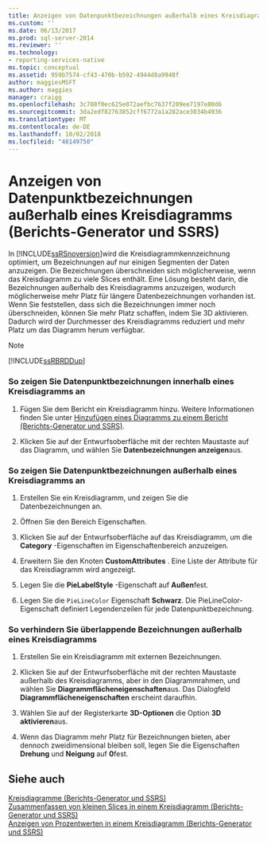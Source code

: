 ```yaml
---
title: Anzeigen von Datenpunktbezeichnungen außerhalb eines Kreisdiagramms (Berichts-Generator und SSRS) | Microsoft-Dokumentation
ms.custom: ''
ms.date: 06/13/2017
ms.prod: sql-server-2014
ms.reviewer: ''
ms.technology:
- reporting-services-native
ms.topic: conceptual
ms.assetid: 959b7574-cf43-470b-b592-4944d8a9948f
author: maggiesMSFT
ms.author: maggies
manager: craigg
ms.openlocfilehash: 3c788f0ec625e072aefbc7637f209ee7197e80d6
ms.sourcegitcommit: 3da2edf82763852cff6772a1a282ace3034b4936
ms.translationtype: MT
ms.contentlocale: de-DE
ms.lasthandoff: 10/02/2018
ms.locfileid: "48149750"
---
```

# <a name="display-data-point-labels-outside-a-pie-chart-report-builder-and-ssrs"></a>Anzeigen von Datenpunktbezeichnungen außerhalb eines Kreisdiagramms (Berichts-Generator und SSRS)
  In [!INCLUDE[ssRSnoversion](../../includes/ssrsnoversion-md.md)]wird die Kreisdiagrammkennzeichnung optimiert, um Bezeichnungen auf nur einigen Segmenten der Daten anzuzeigen. Die Bezeichnungen überschneiden sich möglicherweise, wenn das Kreisdiagramm zu viele Slices enthält. Eine Lösung besteht darin, die Bezeichnungen außerhalb des Kreisdiagramms anzuzeigen, wodurch möglicherweise mehr Platz für längere Datenbezeichnungen vorhanden ist. Wenn Sie feststellen, dass sich die Bezeichnungen immer noch überschneiden, können Sie mehr Platz schaffen, indem Sie 3D aktivieren. Dadurch wird der Durchmesser des Kreisdiagramms reduziert und mehr Platz um das Diagramm herum verfügbar.  
  
> [!NOTE]  
>  [!INCLUDE[ssRBRDDup](../../includes/ssrbrddup-md.md)]  
  
### <a name="to-display-data-point-labels-inside-a-pie-chart"></a>So zeigen Sie Datenpunktbezeichnungen innerhalb eines Kreisdiagramms an  
  
1.  Fügen Sie dem Bericht ein Kreisdiagramm hinzu. Weitere Informationen finden Sie unter [Hinzufügen eines Diagramms zu einem Bericht &#40;Berichts-Generator und SSRS&#41;](add-a-chart-to-a-report-report-builder-and-ssrs.md).  
  
2.  Klicken Sie auf der Entwurfsoberfläche mit der rechten Maustaste auf das Diagramm, und wählen Sie **Datenbezeichnungen anzeigen**aus.  
  
### <a name="to-display-data-point-labels-outside-a-pie-chart"></a>So zeigen Sie Datenpunktbezeichnungen außerhalb eines Kreisdiagramms an  
  
1.  Erstellen Sie ein Kreisdiagramm, und zeigen Sie die Datenbezeichnungen an.  
  
2.  Öffnen Sie den Bereich Eigenschaften.  
  
3.  Klicken Sie auf der Entwurfsoberfläche auf das Kreisdiagramm, um die **Category** -Eigenschaften im Eigenschaftenbereich anzuzeigen.  
  
4.  Erweitern Sie den Knoten **CustomAttributes** . Eine Liste der Attribute für das Kreisdiagramm wird angezeigt.  
  
5.  Legen Sie die **PieLabelStyle** -Eigenschaft auf **Außen**fest.  
  
6.  Legen Sie die `PieLineColor` Eigenschaft **Schwarz**. Die PieLineColor-Eigenschaft definiert Legendenzeilen für jede Datenpunktbezeichnung.  
  
### <a name="to-prevent-overlapping-labels-displayed-outside-a-pie-chart"></a>So verhindern Sie überlappende Bezeichnungen außerhalb eines Kreisdiagramms  
  
1.  Erstellen Sie ein Kreisdiagramm mit externen Bezeichnungen.  
  
2.  Klicken Sie auf der Entwurfsoberfläche mit der rechten Maustaste außerhalb des Kreisdiagramms, aber in den Diagrammrahmen, und wählen Sie **Diagrammflächeneigenschaften**aus. Das Dialogfeld **Diagrammflächeneigenschaften** erscheint daraufhin.  
  
3.  Wählen Sie auf der Registerkarte **3D-Optionen** die Option **3D aktivieren**aus.  
  
4.  Wenn das Diagramm mehr Platz für Bezeichnungen bieten, aber dennoch zweidimensional bleiben soll, legen Sie die Eigenschaften **Drehung** und **Neigung** auf **0**fest.  
  
## <a name="see-also"></a>Siehe auch  
 [Kreisdiagramme &#40;Berichts-Generator und SSRS&#41;](charts-report-builder-and-ssrs.md)   
 [Zusammenfassen von kleinen Slices in einem Kreisdiagramm (Berichts-Generator und SSRS)](collect-small-slices-on-a-pie-chart-report-builder-and-ssrs.md)   
 [Anzeigen von Prozentwerten in einem Kreisdiagramm &#40;Berichts-Generator und SSRS&#41;](display-percentage-values-on-a-pie-chart-report-builder-and-ssrs.md)  
  
  
